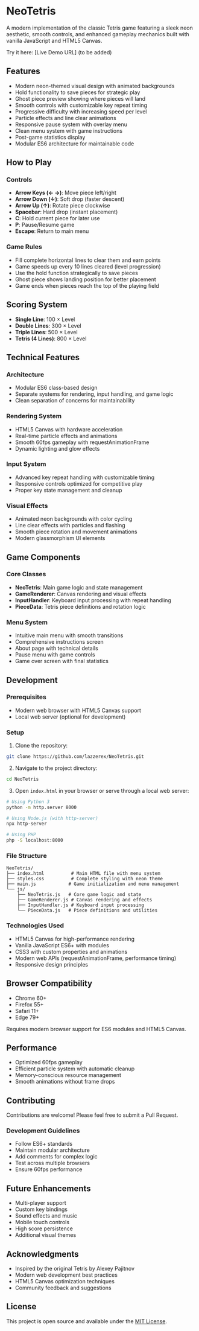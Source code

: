 # NeoTetris

A modern implementation of the classic Tetris game featuring a sleek neon aesthetic, smooth controls, and enhanced gameplay mechanics built with vanilla JavaScript and HTML5 Canvas.

Try it here: [Live Demo URL] (to be added)


## Features

- Modern neon-themed visual design with animated backgrounds
- Hold functionality to save pieces for strategic play
- Ghost piece preview showing where pieces will land
- Smooth controls with customizable key repeat timing
- Progressive difficulty with increasing speed per level
- Particle effects and line clear animations
- Responsive pause system with overlay menu
- Clean menu system with game instructions
- Post-game statistics display
- Modular ES6 architecture for maintainable code

## How to Play

### Controls
- **Arrow Keys (← →)**: Move piece left/right
- **Arrow Down (↓)**: Soft drop (faster descent)
- **Arrow Up (↑)**: Rotate piece clockwise
- **Spacebar**: Hard drop (instant placement)
- **C**: Hold current piece for later use
- **P**: Pause/Resume game
- **Escape**: Return to main menu

### Game Rules
- Fill complete horizontal lines to clear them and earn points
- Game speeds up every 10 lines cleared (level progression)
- Use the hold function strategically to save pieces
- Ghost piece shows landing position for better placement
- Game ends when pieces reach the top of the playing field

## Scoring System

- **Single Line**: 100 × Level
- **Double Lines**: 300 × Level
- **Triple Lines**: 500 × Level
- **Tetris (4 Lines)**: 800 × Level

## Technical Features

### Architecture
- Modular ES6 class-based design
- Separate systems for rendering, input handling, and game logic
- Clean separation of concerns for maintainability

### Rendering System
- HTML5 Canvas with hardware acceleration
- Real-time particle effects and animations
- Smooth 60fps gameplay with requestAnimationFrame
- Dynamic lighting and glow effects

### Input System
- Advanced key repeat handling with customizable timing
- Responsive controls optimized for competitive play
- Proper key state management and cleanup

### Visual Effects
- Animated neon backgrounds with color cycling
- Line clear effects with particles and flashing
- Smooth piece rotation and movement animations
- Modern glassmorphism UI elements

## Game Components

### Core Classes
- **NeoTetris**: Main game logic and state management
- **GameRenderer**: Canvas rendering and visual effects
- **InputHandler**: Keyboard input processing with repeat handling
- **PieceData**: Tetris piece definitions and rotation logic

### Menu System
- Intuitive main menu with smooth transitions
- Comprehensive instructions screen
- About page with technical details
- Pause menu with game controls
- Game over screen with final statistics

## Development

### Prerequisites
- Modern web browser with HTML5 Canvas support
- Local web server (optional for development)

### Setup
1. Clone the repository:
```bash
git clone https://github.com/lazzerex/NeoTetris.git
```

2. Navigate to the project directory:
```bash
cd NeoTetris
```

3. Open `index.html` in your browser or serve through a local web server:
```bash
# Using Python 3
python -m http.server 8000

# Using Node.js (with http-server)
npx http-server

# Using PHP
php -S localhost:8000
```

### File Structure
```
NeoTetris/
├── index.html          # Main HTML file with menu system
├── styles.css          # Complete styling with neon theme
├── main.js            # Game initialization and menu management
└── js/
    ├── NeoTetris.js   # Core game logic and state
    ├── GameRenderer.js # Canvas rendering and effects
    ├── InputHandler.js # Keyboard input processing
    └── PieceData.js   # Piece definitions and utilities
```

### Technologies Used
- HTML5 Canvas for high-performance rendering
- Vanilla JavaScript ES6+ with modules
- CSS3 with custom properties and animations
- Modern web APIs (requestAnimationFrame, performance timing)
- Responsive design principles

## Browser Compatibility

- Chrome 60+
- Firefox 55+
- Safari 11+
- Edge 79+

Requires modern browser support for ES6 modules and HTML5 Canvas.

## Performance

- Optimized 60fps gameplay
- Efficient particle system with automatic cleanup
- Memory-conscious resource management
- Smooth animations without frame drops

## Contributing

Contributions are welcome! Please feel free to submit a Pull Request.

### Development Guidelines
- Follow ES6+ standards
- Maintain modular architecture
- Add comments for complex logic
- Test across multiple browsers
- Ensure 60fps performance

## Future Enhancements

- Multi-player support
- Custom key bindings
- Sound effects and music
- Mobile touch controls
- High score persistence
- Additional visual themes

## Acknowledgments

- Inspired by the original Tetris by Alexey Pajitnov
- Modern web development best practices
- HTML5 Canvas optimization techniques
- Community feedback and suggestions

## License

This project is open source and available under the [MIT License](LICENSE).